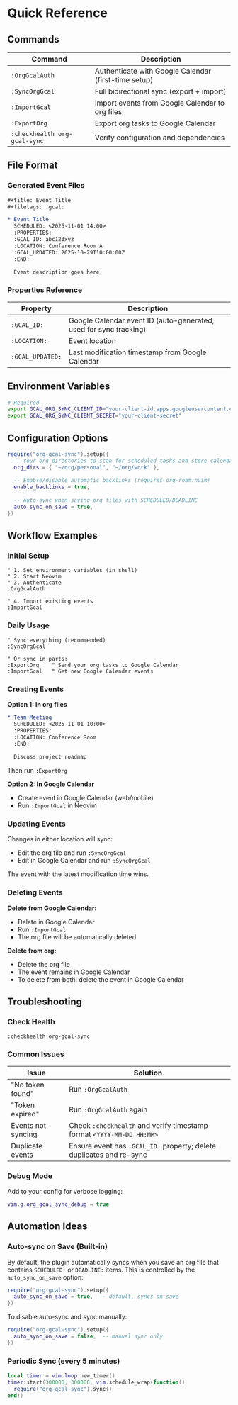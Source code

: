 # Quick Reference

## Commands

| Command | Description |
|---------|-------------|
| `:OrgGcalAuth` | Authenticate with Google Calendar (first-time setup) |
| `:SyncOrgGcal` | Full bidirectional sync (export + import) |
| `:ImportGcal` | Import events from Google Calendar to org files |
| `:ExportOrg` | Export org tasks to Google Calendar |
| `:checkhealth org-gcal-sync` | Verify configuration and dependencies |

## File Format

### Generated Event Files

```org
#+title: Event Title
#+filetags: :gcal:

* Event Title
  SCHEDULED: <2025-11-01 14:00>
  :PROPERTIES:
  :GCAL_ID: abc123xyz
  :LOCATION: Conference Room A
  :GCAL_UPDATED: 2025-10-29T10:00:00Z
  :END:

  Event description goes here.
```

### Properties Reference

| Property | Description |
|----------|-------------|
| `:GCAL_ID:` | Google Calendar event ID (auto-generated, used for sync tracking) |
| `:LOCATION:` | Event location |
| `:GCAL_UPDATED:` | Last modification timestamp from Google Calendar |

## Environment Variables

```bash
# Required
export GCAL_ORG_SYNC_CLIENT_ID="your-client-id.apps.googleusercontent.com"
export GCAL_ORG_SYNC_CLIENT_SECRET="your-client-secret"
```

## Configuration Options

```lua
require("org-gcal-sync").setup({
  -- Your org directories to scan for scheduled tasks and store calendar events
  org_dirs = { "~/org/personal", "~/org/work" },
  
  -- Enable/disable automatic backlinks (requires org-roam.nvim)
  enable_backlinks = true,
  
  -- Auto-sync when saving org files with SCHEDULED/DEADLINE
  auto_sync_on_save = true,
})
```

## Workflow Examples

### Initial Setup

```vim
" 1. Set environment variables (in shell)
" 2. Start Neovim
" 3. Authenticate
:OrgGcalAuth

" 4. Import existing events
:ImportGcal
```

### Daily Usage

```vim
" Sync everything (recommended)
:SyncOrgGcal

" Or sync in parts:
:ExportOrg    " Send your org tasks to Google Calendar
:ImportGcal   " Get new Google Calendar events
```

### Creating Events

**Option 1: In org files**
```org
* Team Meeting
  SCHEDULED: <2025-11-01 10:00>
  :PROPERTIES:
  :LOCATION: Conference Room
  :END:
  
  Discuss project roadmap
```
Then run `:ExportOrg`

**Option 2: In Google Calendar**
- Create event in Google Calendar (web/mobile)
- Run `:ImportGcal` in Neovim

### Updating Events

Changes in either location will sync:
- Edit the org file and run `:SyncOrgGcal`
- Edit in Google Calendar and run `:SyncOrgGcal`

The event with the latest modification time wins.

### Deleting Events

**Delete from Google Calendar:**
- Delete in Google Calendar
- Run `:ImportGcal`
- The org file will be automatically deleted

**Delete from org:**
- Delete the org file
- The event remains in Google Calendar
- To delete from both: delete the event in Google Calendar

## Troubleshooting

### Check Health

```vim
:checkhealth org-gcal-sync
```

### Common Issues

| Issue | Solution |
|-------|----------|
| "No token found" | Run `:OrgGcalAuth` |
| "Token expired" | Run `:OrgGcalAuth` again |
| Events not syncing | Check `:checkhealth` and verify timestamp format `<YYYY-MM-DD HH:MM>` |
| Duplicate events | Ensure event has `:GCAL_ID:` property; delete duplicates and re-sync |

### Debug Mode

Add to your config for verbose logging:

```lua
vim.g.org_gcal_sync_debug = true
```

## Automation Ideas

### Auto-sync on Save (Built-in)

By default, the plugin automatically syncs when you save an org file that contains `SCHEDULED:` or `DEADLINE:` items. This is controlled by the `auto_sync_on_save` option:

```lua
require("org-gcal-sync").setup({
  auto_sync_on_save = true,  -- default, syncs on save
})
```

To disable auto-sync and sync manually:

```lua
require("org-gcal-sync").setup({
  auto_sync_on_save = false,  -- manual sync only
})
```

### Periodic Sync (every 5 minutes)

```lua
local timer = vim.loop.new_timer()
timer:start(300000, 300000, vim.schedule_wrap(function()
  require("org-gcal-sync").sync()
end))
```

